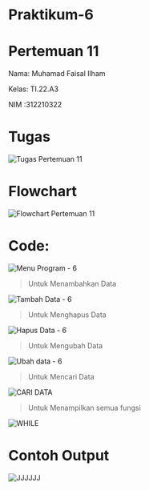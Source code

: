 # Praktikum-6

# Pertemuan 11

Nama: Muhamad Faisal Ilham

Kelas: TI.22.A3

NIM :312210322


# Tugas

![Tugas Pertemuan 11](https://user-images.githubusercontent.com/115516624/205634423-c9bd5e61-5bec-4aad-97e2-4c43d39ba35a.png)


# Flowchart

![Flowchart Pertemuan 11](https://user-images.githubusercontent.com/115516624/205634457-9231b91f-ec0d-4e8f-b059-20b7f0d9ada3.png)

# Code:

![Menu Program - 6](https://user-images.githubusercontent.com/115516624/205641105-4d7165ef-52f7-4969-b37d-8672bba82eae.png)


> Untuk Menambahkan Data

![Tambah Data - 6](https://user-images.githubusercontent.com/115516624/205641151-fc782994-d4ce-4eb3-9213-adf84a5d3e05.png)


> Untuk Menghapus Data

![Hapus Data - 6](https://user-images.githubusercontent.com/115516624/205641201-87cf336e-6b7b-44cd-ad3d-bb1301b47830.png)


> Untuk Mengubah Data

![Ubah data - 6](https://user-images.githubusercontent.com/115516624/205641283-d899422e-ae31-4370-885c-6ba18b822208.png)

> Untuk Mencari Data

![CARI DATA](https://user-images.githubusercontent.com/115516624/205642150-fa1057eb-fd60-48f5-88e5-089b8317739d.png)

> Untuk Menampilkan semua fungsi

![WHILE](https://user-images.githubusercontent.com/115516624/205642315-141f0c53-da75-46e9-944c-7623e4c8e2ca.png)


# Contoh Output

![JJJJJJ](https://user-images.githubusercontent.com/115516624/205638307-28d76b80-e016-4bb7-961d-9f965898b1fa.png)
